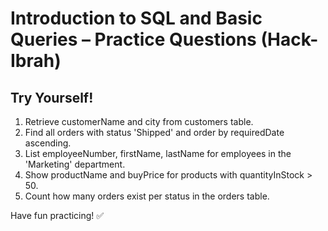 # Introduction to SQL and Basic Queries – Practice Questions (Hack-Ibrah)

## Try Yourself!
1. Retrieve customerName and city from customers table.
2. Find all orders with status 'Shipped' and order by requiredDate ascending.
3. List employeeNumber, firstName, lastName for employees in the 'Marketing' department.
4. Show productName and buyPrice for products with quantityInStock > 50.
5. Count how many orders exist per status in the orders table.

Have fun practicing! ✅
